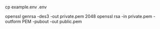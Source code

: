 cp example.env .env

openssl genrsa -des3 -out private.pem 2048
openssl rsa -in private.pem -outform PEM -pubout -out public.pem